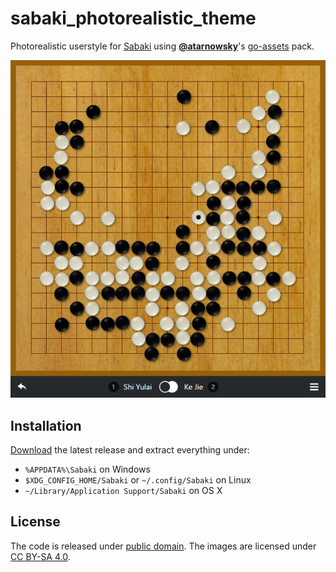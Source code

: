 # sabaki_photorealistic_theme

Photorealistic userstyle for [Sabaki](http://sabaki.yichuanshen.de/) using [**@atarnowsky**](https://github.com/atarnowsky)'s [go-assets](https://github.com/atarnowsky/go-assets) pack.

![Screenshot](screenshot.png)

## Installation

[Download](https://github.com/yishn/sabaki_photorealistic_theme/releases) the latest release and extract everything under:

* `%APPDATA%\Sabaki` on Windows
* `$XDG_CONFIG_HOME/Sabaki` or `~/.config/Sabaki` on Linux
* `~/Library/Application Support/Sabaki` on OS X

## License

The code is released under [public domain](http://creativecommons.org/publicdomain/zero/1.0/). The images are licensed under [CC BY-SA 4.0](http://creativecommons.org/licenses/by-sa/4.0/).
